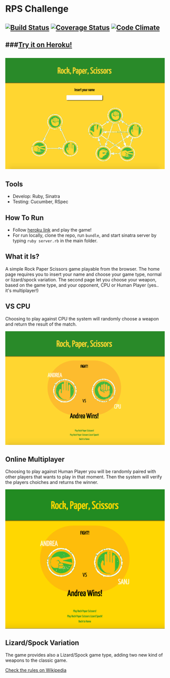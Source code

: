 # RPS Challenge
[![Build Status](https://travis-ci.org/armi1189/rps-challenge.svg?branch=master)](https://travis-ci.org/armi1189/rps-challenge) [![Coverage Status](https://coveralls.io/repos/armi1189/rps-challenge/badge.svg)](https://coveralls.io/r/armi1189/rps-challenge) [![Code Climate](https://codeclimate.com/github/armi1189/rps-challenge/badges/gpa.svg)](https://codeclimate.com/github/armi1189/rps-challenge)
-------
###[Try it on Heroku!](https://safe-caverns-7925.herokuapp.com/)
-------
![HomePage](https://github.com/armi1189/rps-challenge/blob/master/public/img/rp1.jpg)
-------
Tools
-------
- Develop: Ruby, Sinatra  
- Testing: Cucumber, RSpec

How To Run
-------
* Follow [heroku link](https://safe-caverns-7925.herokuapp.com/) and play the game!
* For run locally, clone the repo, run `bundle`, and start sinatra server by typing `ruby server.rb` in the main folder.


What it Is?
----
A simple Rock Paper Scissors game playable from the browser.
The home page requires you to insert your name and choose your game type, normal or lizard/spock variation.
The second page let you choose your weapon, based on the game type, and your opponent, CPU or Human Player (yes.. it's multiplayer!)

VS CPU  
----
Choosing to play against CPU the system will randomly choose a weapon and return the result of the match.

![GamePage VS CPU](https://github.com/armi1189/rps-challenge/blob/master/public/img/rps2.jpg)

Online Multiplayer
----
Choosing to play against Human Player you will be randomly paired with other players that wants to play in that moment. Then the system will verify the players choiches and returns the winner.

![GamePage VS CPU](https://github.com/armi1189/rps-challenge/blob/master/public/img/rps3.jpg)

Lizard/Spock Variation
----
The game provides also a Lizard/Spock game type, adding two new kind of weapons to the classic game.

[Check the rules on Wikipedia](http://en.wikipedia.org/wiki/Rock-paper-scissors#Additional_weapons)
